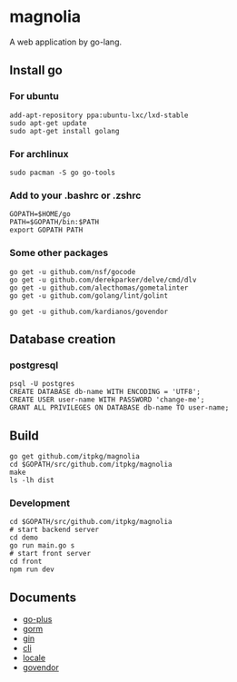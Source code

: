 # magnolia

A web application by go-lang.

## Install go

### For ubuntu

```
add-apt-repository ppa:ubuntu-lxc/lxd-stable
sudo apt-get update
sudo apt-get install golang
```

### For archlinux

```
sudo pacman -S go go-tools
```

### Add to your .bashrc or .zshrc

```
GOPATH=$HOME/go
PATH=$GOPATH/bin:$PATH
export GOPATH PATH
```

### Some other packages

```
go get -u github.com/nsf/gocode
go get -u github.com/derekparker/delve/cmd/dlv
go get -u github.com/alecthomas/gometalinter
go get -u github.com/golang/lint/golint

go get -u github.com/kardianos/govendor
```

## Database creation

### postgresql

```
psql -U postgres
CREATE DATABASE db-name WITH ENCODING = 'UTF8';
CREATE USER user-name WITH PASSWORD 'change-me';
GRANT ALL PRIVILEGES ON DATABASE db-name TO user-name;
```

## Build

```
go get github.com/itpkg/magnolia
cd $GOPATH/src/github.com/itpkg/magnolia
make
ls -lh dist
```

### Development
```
cd $GOPATH/src/github.com/itpkg/magnolia
# start backend server
cd demo
go run main.go s
# start front server
cd front
npm run dev
```

## Documents

- [go-plus](https://atom.io/packages/go-plus)
- [gorm](http://jinzhu.me/gorm/)
- [gin](https://github.com/gin-gonic/gin)
- [cli](https://github.com/urfave/cli)
- [locale](https://blog.golang.org/matchlang)
- [govendor](https://github.com/kardianos/govendor)
